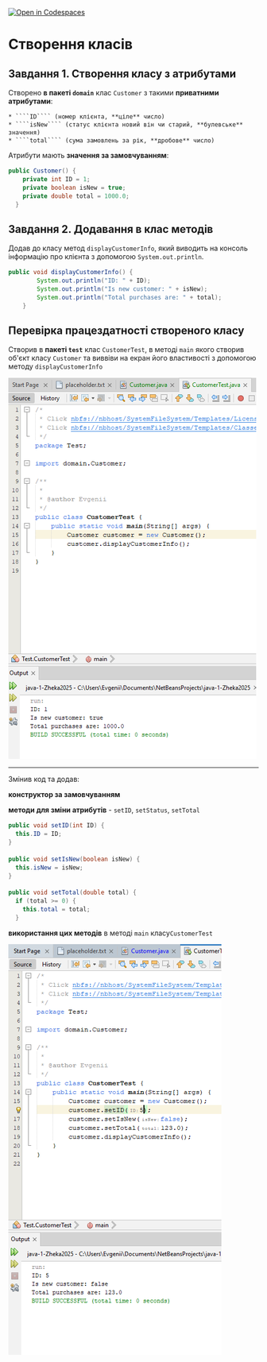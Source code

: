 [![Open in Codespaces](https://classroom.github.com/assets/launch-codespace-f4981d0f882b2a3f0472912d15f9806d57e124e0fc890972558857b51b24a6f9.svg)](https://classroom.github.com/open-in-codespaces?assignment_repo_id=9883851)
# Створення класів


## Завдання 1. Створення класу з атрибутами

Створено **в пакеті ````domain````** клас ```` Сustomer ```` з такими **приватними атрибутами**:

    * ````ID```` (номер клієнта, **ціле** число)
    * ````isNew```` (статус клієнта новий він чи старий, **булевське** значення)
    * ````total```` (сума замовлень за рік, **дробове** число)

Атрибути мають **значення за замовчуванням**: 
```java
public Customer() {
    private int ID = 1;
    private boolean isNew = true;
    private double total = 1000.0;
  }
  ```


## Завдання 2. Додавання в клас методів 

Додав до класу метод ````displayCustomerInfo````, який виводить на консоль інформацію про клієнта з допомогою ````System.out.println````.

```java
public void displayCustomerInfo() {
        System.out.println("ID: " + ID);
        System.out.println("Is new customer: " + isNew);
        System.out.println("Total purchases are: " + total);
    }
 ```


## Перевірка працездатності створеного класу

Створив в **пакеті ````test````** клас ````CustomerTest````, в методі ````main```` якого створив об'єкт класу ```` Сustomer ```` та виввіви на екран його властивості з допомогою методу ````displayCustomerInfo````

![](https://github.com/ppc-ntu-khpi/java-1-Zheka2025/blob/main/Solution/done.png?raw=true)

-----
Змінив код та додав:

  **конструктор за замовчуванням**
  
  **методи для зміни атрибутів** - ````setID````, ````setStatus````, ````setTotal````
  
  ```java
  public void setID(int ID) {
    this.ID = ID;
  }

  public void setIsNew(boolean isNew) {
    this.isNew = isNew;
  }

  public void setTotal(double total) {
    if (total >= 0) {
      this.total = total;
    }
 ```
    
  **використання цих методів** в методі ````main```` класу````CustomerTest````
  
  ![](https://github.com/ppc-ntu-khpi/java-1-Zheka2025/blob/main/Solution/advanced.png?raw=true)



